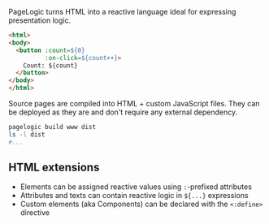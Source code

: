 
PageLogic turns HTML into a reactive language ideal for expressing presentation logic.

```html
<html>
<body>
  <button :count=${0}
          :on-click=${count++}>
    Count: ${count}
  </button>
</body>
</html>
```

Source pages are compiled into HTML + custom JavaScript files. They can be deployed as they are and don't require any external dependency.

```bash
pagelogic build www dist
ls -l dist
#...
```

## HTML extensions

* Elements can be assigned reactive values using `:`-prefixed attributes
* Attributes and texts can contain reactive logic in `${...}` expressions
* Custom elements (aka Components) can be declared with the `<:define>` directive
